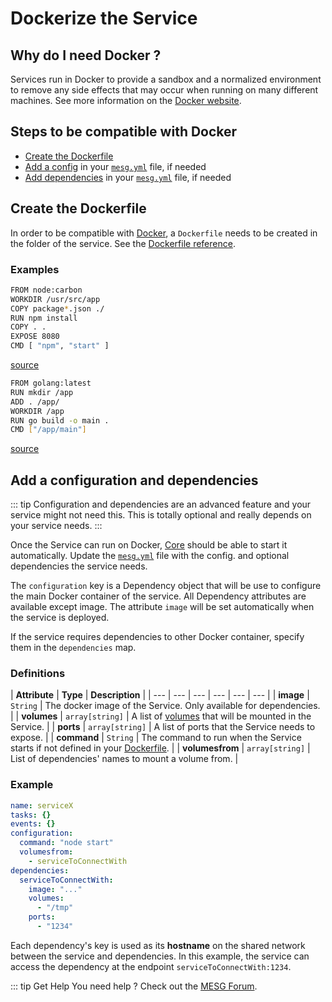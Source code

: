 # Dockerize the Service

## Why do I need Docker ?

Services run in Docker to provide a sandbox and a normalized environment to remove any side effects that may occur when running on many different machines. See more information on the [Docker website](https://www.docker.com/).

## Steps to be compatible with Docker

* [Create the Dockerfile](#create-the-dockerfile)
* [Add a config](#add-a-configuration-and-dependencies) in your [`mesg.yml`](service-file.md) file, if needed
* [Add dependencies](#add-a-configuration-and-dependencies) in your [`mesg.yml`](service-file.md) file, if needed

## Create the Dockerfile

In order to be compatible with [Docker](https://www.docker.com/), a `Dockerfile` needs to be created in the folder of the service. See the [Dockerfile reference](https://docs.docker.com/engine/reference/builder/).

### Examples

<tabs>
  <tab title="Node" vp-markdown>
    
```bash
FROM node:carbon
WORKDIR /usr/src/app
COPY package*.json ./
RUN npm install
COPY . .
EXPOSE 8080
CMD [ "npm", "start" ]
```

[source](https://nodejs.org/en/docs/guides/nodejs-docker-webapp/)

  </tab>
  <tab title="Go" vp-markdown>

```bash
FROM golang:latest
RUN mkdir /app
ADD . /app/
WORKDIR /app
RUN go build -o main .
CMD ["/app/main"]
```

[source](https://blog.codeship.com/building-minimal-docker-containers-for-go-applications/)

  </tab>
</tabs>

## Add a configuration and dependencies

::: tip
Configuration and dependencies are an advanced feature and your service might not need this. This is totally optional and really depends on your service needs.
:::

Once the Service can run on Docker, [Core](../start-here/installation.md) should be able to start it automatically. Update the [`mesg.yml`](service-file.md) file with the config. and optional dependencies the service needs.

The `configuration` key is a Dependency object that will be use to configure the main Docker container of the service. All Dependency attributes are available except image. The attribute `image` will be set automatically when the service is deployed.

If the service requires dependencies to other Docker container, specify them in the `dependencies` map.

### Definitions

| **Attribute** | **Type** | **Description** |
| --- | --- | --- | --- | --- | --- |
| **image** | `String` | The docker image of the Service. Only available for dependencies. |
| **volumes** | `array[string]` | A list of [volumes](https://docs.docker.com/storage/volumes/) that will be mounted in the Service. |
| **ports** | `array[string]` | A list of ports that the Service needs to expose. |
| **command** | `String` | The command to run when the Service starts if not defined in your [Dockerfile](#create-the-dockerfile). |
| **volumesfrom** | `array[string]` | List of dependencies' names to mount a volume from. |

### Example

```yaml
name: serviceX
tasks: {}
events: {}
configuration:
  command: "node start"
  volumesfrom:
    - serviceToConnectWith
dependencies:
  serviceToConnectWith:
    image: "..."
    volumes:
      - "/tmp"
    ports:
      - "1234"
```

Each dependency's key is used as its **hostname** on the shared network between the service and dependencies.
In this example, the service can access the dependency at the endpoint `serviceToConnectWith:1234`.

::: tip Get Help
You need help ? Check out the <a href="https://forum.mesg.com" target="_blank">MESG Forum</a>.
